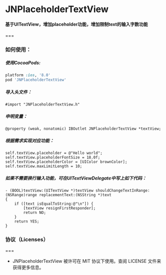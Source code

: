 # JNPlaceholderTextView

#### 基于UITextView，增加placeholder功能，增加限制text的输入字数功能
===
### 如何使用：

##### 使用CocoaPods:

```ruby
platform :ios, '8.0'
pod 'JNPlaceholderTextView'
```

##### 导入头文件：

```objc
#import "JNPlaceholderTextView.h"
```
##### 申明变量：

```objc
@property (weak, nonatomic) IBOutlet JNPlaceholderTextView *textView;
```
##### 根据需求实现对应功能：

```objc
self.textView.placeholder = @"Hello world";
self.textView.placeholderFontSize = 18.0f;
self.textView.placeholderColor = [UIColor brownColor];
self.textView.maxLimitLength = 10;

```
##### 如果不需要换行输入功能，可在UITextViewDelegate中写上如下代码：

```objc
- (BOOL)textView:(UITextView *)textView shouldChangeTextInRange:(NSRange)range replacementText:(NSString *)text
{
    if ([text isEqualToString:@"\n"]) {
        [textView resignFirstResponder];
        return NO;
    }
    return YES;
}

```

### 协议（Licenses）
===
- JNPlaceholderTextView 被许可在 MIT 协议下使用。查阅 LICENSE 文件来获得更多信息。
